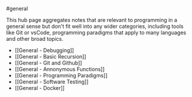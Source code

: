 #general 

This hub page aggregates notes that are relevant to programming in a general sense but don't fit well into any wider categories, including tools like Git or vsCode, programming paradigms that apply to many languages and other broad topics.

- [[General - Debugging]]
- [[General - Basic Recursion]]
- [[General - Git and Github]]
- [[General - Annonymous Functions]]
- [[General - Programming Paradigms]]
- [[General - Software Testing]]
- [[General - Docker]]